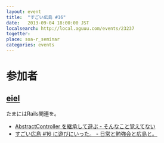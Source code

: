 ```yaml
---
layout: event
title:  "すごい広島 #16"
date:   2013-09-04 18:00:00 JST
localsearch: http://local.aguuu.com/events/23237
togetter:
place: soa-r_seminar
categories: events
---
```


# 参加者

## [eiel](http://eiel.info/)

たまにはRails関連を。

* [AbstractController を継承して遊ぶ - そんなこと覚えてない](http://blog.eiel.info/blog/2013/09/04/extend-abstract-controller/)
* [すごい広島 #16 に遊びにいった。 - 日常と勉強会と広島と。](http://eielh-life.tumblr.com/post/60271422049/16)
